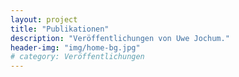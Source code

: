 ```yaml
---
layout: project
title: "Publikationen"
description: "Veröffentlichungen von Uwe Jochum."
header-img: "img/home-bg.jpg"
# category: Veröffentlichungen
---
```

